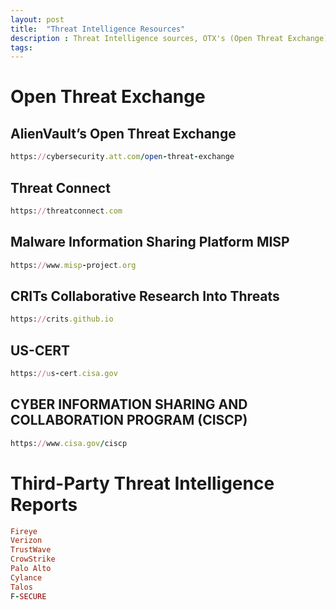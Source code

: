 ```yaml
---
layout: post
title:  "Threat Intelligence Resources"
description : Threat Intelligence sources, OTX's (Open Threat Exchange), Intel Reports.
tags: 
---
```


# Open Threat Exchange

## AlienVault’s Open Threat Exchange

```ruby
https://cybersecurity.att.com/open-threat-exchange
```

## Threat Connect

```ruby
https://threatconnect.com
 ```
 
 ## Malware Information Sharing Platform MISP
 
 ```ruby
 https://www.misp-project.org
 ```
 
 ## CRITs Collaborative Research Into Threats
 
 ```ruby
 https://crits.github.io
 ```

## US-CERT

```ruby
https://us-cert.cisa.gov
```

## CYBER INFORMATION SHARING AND COLLABORATION PROGRAM (CISCP)

 ```ruby
https://www.cisa.gov/ciscp
```

# Third-Party Threat Intelligence Reports

```ruby
Fireye
Verizon
TrustWave
CrowStrike
Palo Alto
Cylance
Talos
F-SECURE
```
